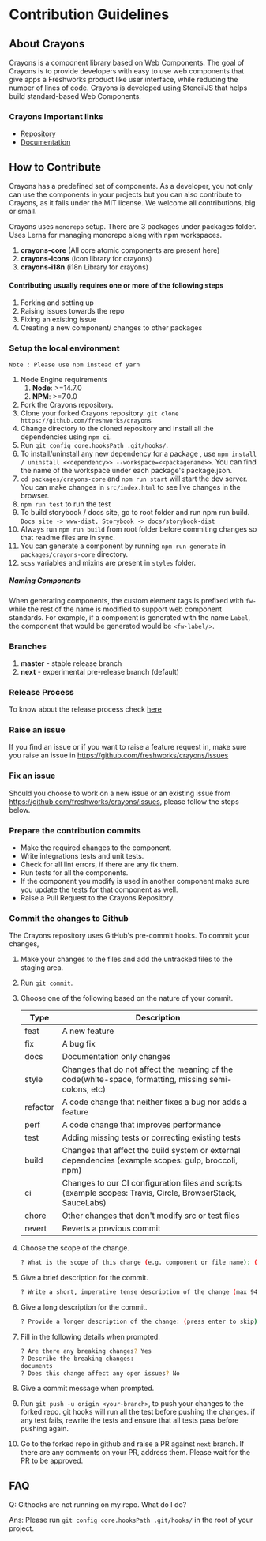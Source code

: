 # Contribution Guidelines

## About Crayons

Crayons is a component library based on Web Components. The goal of Crayons is to provide developers with easy to use web components that give apps a Freshworks product like user interface, while reducing the number of lines of code. Crayons is developed using StencilJS that helps build standard-based Web Components.

### Crayons Important links

- [Repository](https://github.com/freshworks/crayons)
- [Documentation](https://crayons.freshworks.com)

## How to Contribute

Crayons has a predefined set of components. As a developer, you not only can use the components in your projects but you can also contribute to Crayons, as it falls under the MIT license. We welcome all contributions, big or small.

Crayons uses `monorepo` setup. There are 3 packages under packages folder. Uses Lerna for managing monorepo along with npm workspaces. 
1. **crayons-core** (All core atomic components are present here)
2. **crayons-icons** (icon library for crayons)
3. **crayons-i18n** (i18n Library for crayons)


#### Contributing usually requires one or more of the following steps

1. Forking and setting up
2. Raising issues towards the repo
3. Fixing an existing issue
4. Creating a new component/ changes to other packages

### Setup the local environment

`Note : Please use npm instead of yarn`

1. Node Engine requirements
   1. **Node**: >=14.7.0
   2. **NPM**: >=7.0.0
2. Fork the Crayons repository.
3. Clone your forked Crayons repository. ```git clone https://github.com/freshworks/crayons```
4. Change directory to the cloned repository and install all the dependencies using `npm ci`.
5. Run `git config core.hooksPath .git/hooks/`.
6. To install/uninstall any new dependency for a package , use `npm install / uninstall <<dependency>> --workspace=<<packagename>>`. You can find the name of the workspace under each package's package.json.
7. `cd packages/crayons-core` and `npm run start` will start the dev server. You can make changes in `src/index.html` to see live changes in the browser.
8. `npm run test` to run the test
9. To build storybook / docs site, go to root folder and run npm run build. `Docs site -> www-dist, Storybook -> docs/storybook-dist`
10. Always run `npm run build` from root folder before commiting changes so that readme files are in sync.
11. You can generate a component by running `npm run generate` in `packages/crayons-core` directory.
12. `scss` variables and mixins are present in `styles` folder.

##### Naming Components

When generating components, the custom element tags is prefixed with `fw-` while the rest of the name is modified to support web component standards. For example, if a component is generated with the name `Label`, the component that would be generated would be `<fw-label/>`.


### Branches

1. **master** - stable release branch
2. **next** - experimental pre-release branch (default)


### Release Process

To know about the release process check [here](RELEASE_PROCESS.md)
   
### Raise an issue

If you find an issue or if you want to raise a feature request in, make sure you raise an issue in <https://github.com/freshworks/crayons/issues>

### Fix an issue

Should you choose to work on a new issue or an existing issue from <https://github.com/freshworks/crayons/issues>, please follow the steps below.

### Prepare the contribution commits

- Make the required changes to the component.
- Write integrations tests and unit tests.
- Check for all lint errors, if there are any fix them.
- Run tests for all the components.
- If the component you modify is used in another component make sure you update the tests for that component as well.
- Raise a Pull Request to the Crayons Repository.

### Commit the changes to Github

The Crayons repository uses GitHub's pre-commit hooks. To commit your changes,

1. Make your changes to the files and add the untracked files to the staging area.

2. Run `git commit`.

3. Choose one of the following based on the nature of your commit.

    | Type      |   Description |
    |-------    |--------------|
    |  feat     |   A new feature |
    |  fix      |   A bug fix |
    |  docs     |   Documentation only changes |
    |  style    |   Changes that do not affect the meaning of the code(white-space, formatting, missing      semi-colons, etc) |
    |  refactor |   A code change that neither fixes a bug nor adds a feature |
    |  perf     |   A code change that improves performance |
    |  test     |   Adding missing tests or correcting existing tests |
    |  build    |   Changes that affect the build system or external dependencies (example scopes: gulp, broccoli, npm) |
    |  ci       |   Changes to our CI configuration files and scripts (example scopes: Travis, Circle, BrowserStack, SauceLabs) |
    |  chore    |   Other changes that don't modify src or test files |
    |  revert   |   Reverts a previous commit |

4. Choose the scope of the change.

    ```bash
    ? What is the scope of this change (e.g. component or file name): (press enter to skip)
    ```

5. Give a brief description for the commit.

    ```bash
    ? Write a short, imperative tense description of the change (max 94 chars):
    ```

6. Give a long description for the commit.

    ```bash
    ? Provide a longer description of the change: (press enter to skip)
    ```

7. Fill in the following details when prompted.

    ```bash
    ? Are there any breaking changes? Yes
    ? Describe the breaking changes:
    documents
    ? Does this change affect any open issues? No
    ```

8. Give a commit message when prompted.

9. Run `git push -u origin <your-branch>`, to push your changes to the forked repo. git hooks will run all the test before pushing the changes. if any test fails, rewrite the tests and ensure that all tests pass before pushing again.

10. Go to the forked repo in github and raise a PR against `next` branch. If there are any comments on your PR, address them. Please wait for the PR to be approved.

## FAQ

Q: Githooks are not running on my repo. What do I do?

Ans: Please run `git config core.hooksPath .git/hooks/` in the root of your project.
